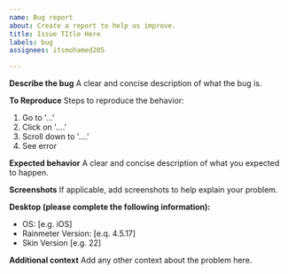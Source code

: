 ```yaml
---
name: Bug report
about: Create a report to help us improve.
title: Issue TItle Here
labels: bug
assignees: itsmohamed205

---
```


**Describe the bug**
A clear and concise description of what the bug is.

**To Reproduce**
Steps to reproduce the behavior:
1. Go to '...'
2. Click on '....'
3. Scroll down to '....'
4. See error

**Expected behavior**
A clear and concise description of what you expected to happen.

**Screenshots**
If applicable, add screenshots to help explain your problem.

**Desktop (please complete the following information):**
 - OS: [e.g. iOS]
 - Rainmeter Version: [e.q. 4.5.17]
 - Skin Version [e.g. 22]

**Additional context**
Add any other context about the problem here.
